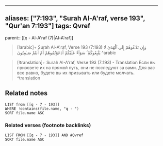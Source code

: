 
---
aliases: ["7:193", "Surah Al-A'raf, verse 193", "Qur'an 7:193"]
tags: Qvref
---

parent:: [[q - Al-A'raf (7)|Al-A'raf]]

> [!arabic]+ Surah Al-A'raf, Verse 193 (7:193)
> <span class="quran-arabic">وَإِن تَدْعُوهُمْ إِلَى ٱلْهُدَىٰ لَا يَتَّبِعُوكُمْ ۚ سَوَآءٌ عَلَيْكُمْ أَدَعَوْتُمُوهُمْ أَمْ أَنتُمْ صَـٰمِتُونَ</span>
^arabic

> [!translation]+ Surah Al-A'raf, Verse 193 (7:193) - Translation
> Если вы призовете их на прямой путь, они не последуют за вами. Для вас все равно, будете вы их призывать или будете молчать.
^translation



## Related notes
```dataview
LIST from [[q - 7 - 193]]
WHERE !contains(file.name, "q - ")
SORT file.name ASC
```

### Related verses (footnote backlinks)
```dataview
LIST FROM [[q - 7 - 193]] AND #Qvref
SORT file.name ASC
```

